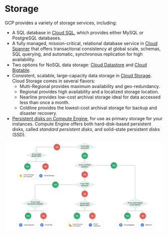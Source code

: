 # Storage

GCP provides a variety of storage services, including:

* A SQL database in [Cloud SQL](https://cloud.google.com/sql/docs/), which provides either MySQL or PostgreSQL databases.
* A fully managed, mission-critical, relational database service in [Cloud Spanner](https://cloud.google.com/spanner/docs/) that offers transactional consistency at global scale, schemas, SQL querying, and automatic, synchronous replication for high availability.
* Two options for NoSQL data storage: [Cloud Datastore](https://cloud.google.com/datastore/docs/concepts/overview) and [Cloud Bigtable](https://cloud.google.com/bigtable/docs/).
* Consistent, scalable, large-capacity data storage in [Cloud Storage](https://cloud.google.com/storage/docs/overview). Cloud Storage comes in several flavors:
  * Multi-Regional provides maximum availability and geo-redundancy.
  * Regional provides high availability and a localized storage location.
  * Nearline provides low-cost archival storage ideal for data accessed less than once a month.
  * Coldline provides the lowest-cost archival storage for backup and disaster recovery.
* [Persistent disks on Compute Engine](https://cloud.google.com/compute/docs/disks/#overview), for use as primary storage for your instances. Compute Engine offers both hard-disk-based persistent disks, called _standard persistent disks_, and solid-state persistent disks \(SSD\).

![](../../.gitbook/assets/image%20%282%29.png)

